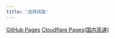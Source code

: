 ```yaml
---
title: '选择线路'
---
```

<a href="https://bananayx.github.io" target="_self">GitHub Pages</a>
<a href="https://bananayx.pages.dev" target="_self">Cloudflare Pages(国内高速)</a>